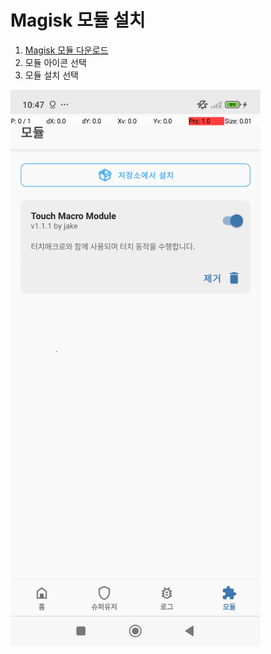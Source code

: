 # Magisk 모듈 설치

1. [Magisk 모듈 다운로드](assets/TouchMacro_MagiskModule.zip)
2. 모듈 아이콘 선택
3. 모듈 설치 선택

<img src="assets/magisk_module.png" alt="Magisk 모듈 설치" width="400"/>



